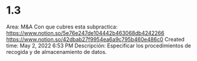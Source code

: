 # 1.3

Area: M&A
Con que cubres esta subpractica: https://www.notion.so/5e76e247de104442b463068db4242266 
https://www.notion.so/42dbab27f9954ea6a9c795b460e486c0 
Created time: May 2, 2022 6:53 PM
Descripción: Especificar los procedimientos de recogida y de almacenamiento de datos.